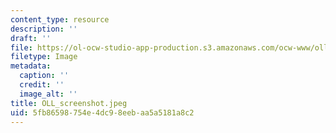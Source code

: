 ```yaml
---
content_type: resource
description: ''
draft: ''
file: https://ol-ocw-studio-app-production.s3.amazonaws.com/ocw-www/oll_screenshot.jpeg
filetype: Image
metadata:
  caption: ''
  credit: ''
  image_alt: ''
title: OLL_screenshot.jpeg
uid: 5fb86598-754e-4dc9-8eeb-aa5a5181a8c2
---
```

